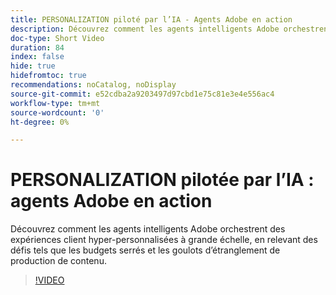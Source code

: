```yaml
---
title: PERSONALIZATION piloté par l’IA - Agents Adobe en action
description: Découvrez comment les agents intelligents Adobe orchestrent des expériences client hyper-personnalisées à grande échelle, en relevant des défis tels que les budgets serrés et les goulots d’étranglement de production de contenu.
doc-type: Short Video
duration: 84
index: false
hide: true
hidefromtoc: true
recommendations: noCatalog, noDisplay
source-git-commit: e52cdba2a9203497d97cbd1e75c81e3e4e556ac4
workflow-type: tm+mt
source-wordcount: '0'
ht-degree: 0%

---
```



# PERSONALIZATION pilotée par l’IA : agents Adobe en action

Découvrez comment les agents intelligents Adobe orchestrent des expériences client hyper-personnalisées à grande échelle, en relevant des défis tels que les budgets serrés et les goulots d’étranglement de production de contenu.

<!-- 72_S653_3442539_83_aidriven-personalization-adobe-agents-in-action -->
>[!VIDEO](https://video.tv.adobe.com/v/3458198/?learn=on&enablevpops=true)
